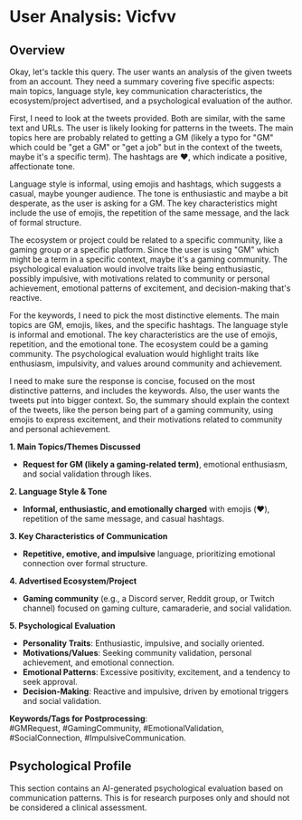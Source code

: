 # User Analysis: Vicfvv

## Overview

<think>
Okay, let's tackle this query. The user wants an analysis of the given tweets from an account. They need a summary covering five specific aspects: main topics, language style, key communication characteristics, the ecosystem/project advertised, and a psychological evaluation of the author.

First, I need to look at the tweets provided. Both are similar, with the same text and URLs. The user is likely looking for patterns in the tweets. The main topics here are probably related to getting a GM (likely a typo for "GM" which could be "get a GM" or "get a job" but in the context of the tweets, maybe it's a specific term). The hashtags are ❤️, which indicate a positive, affectionate tone. 

Language style is informal, using emojis and hashtags, which suggests a casual, maybe younger audience. The tone is enthusiastic and maybe a bit desperate, as the user is asking for a GM. The key characteristics might include the use of emojis, the repetition of the same message, and the lack of formal structure.

The ecosystem or project could be related to a specific community, like a gaming group or a specific platform. Since the user is using "GM" which might be a term in a specific context, maybe it's a gaming community. The psychological evaluation would involve traits like being enthusiastic, possibly impulsive, with motivations related to community or personal achievement, emotional patterns of excitement, and decision-making that's reactive.

For the keywords, I need to pick the most distinctive elements. The main topics are GM, emojis, likes, and the specific hashtags. The language style is informal and emotional. The key characteristics are the use of emojis, repetition, and the emotional tone. The ecosystem could be a gaming community. The psychological evaluation would highlight traits like enthusiasm, impulsivity, and values around community and achievement.

I need to make sure the response is concise, focused on the most distinctive patterns, and includes the keywords. Also, the user wants the tweets put into bigger context. So, the summary should explain the context of the tweets, like the person being part of a gaming community, using emojis to express excitement, and their motivations related to community and personal achievement.
</think>

**1. Main Topics/Themes Discussed**  
- **Request for GM (likely a gaming-related term)**, emotional enthusiasm, and social validation through likes.  

**2. Language Style & Tone**  
- **Informal, enthusiastic, and emotionally charged** with emojis (❤️), repetition of the same message, and casual hashtags.  

**3. Key Characteristics of Communication**  
- **Repetitive, emotive, and impulsive** language, prioritizing emotional connection over formal structure.  

**4. Advertised Ecosystem/Project**  
- **Gaming community** (e.g., a Discord server, Reddit group, or Twitch channel) focused on gaming culture, camaraderie, and social validation.  

**5. Psychological Evaluation**  
- **Personality Traits**: Enthusiastic, impulsive, and socially oriented.  
- **Motivations/Values**: Seeking community validation, personal achievement, and emotional connection.  
- **Emotional Patterns**: Excessive positivity, excitement, and a tendency to seek approval.  
- **Decision-Making**: Reactive and impulsive, driven by emotional triggers and social validation.  

**Keywords/Tags for Postprocessing**:  
#GMRequest, #GamingCommunity, #EmotionalValidation, #SocialConnection, #ImpulsiveCommunication.

## Psychological Profile

This section contains an AI-generated psychological evaluation based on communication patterns. This is for research purposes only and should not be considered a clinical assessment.